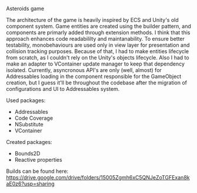 Asteroids game

The architecture of the game is heavily inspired by ECS and Unity's old component system. 
Game entities are created using the builder pattern, and components are primarly added through extension methods. I think that this approach enhances code readabililty and maintanability.
To ensure better testability, monobehaviours are used only in view layer for presentation and collision tracking purposes. Because of that, I had to make entities lifecycle from scratch, as I couldn't rely on the Unity's objects lifecycle. 
Also I had to make an adapter to VContainer update manager to keep that dependency isolated.
Currently, asyncronous API's are only (well, almost) for Addressables loading in the component responsible for the GameObject creation, but I guess it'll be throughout the codebase after the migration of configurations and UI to Addressables system.

Used packages: 
- Addressables
- Code Coverage
- NSubstitute
- VContainer

Created packages:
- Bounds2D
- Reactive properties

Builds can be found here: 
https://drive.google.com/drive/folders/15005Zgmh6xC5QNJeZoTGFExan8kaE0z6?usp=sharing